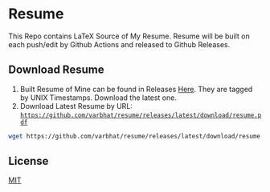 # Resume
This Repo contains LaTeX Source of My Resume. Resume will be built on each push/edit by Github Actions and released to Github Releases. 

## Download Resume
1. Built Resume of Mine can be found in Releases [Here](https://github.com/varbhat/resume/releases). They are tagged by UNIX Timestamps. Download the latest one.
2. Download Latest Resume by URL: [`https://github.com/varbhat/resume/releases/latest/download/resume.pdf`](https://github.com/varbhat/resume/releases/latest/download/resume.pdf)
```bash
wget https://github.com/varbhat/resume/releases/latest/download/resume.pdf
```

## License
[MIT](LICENSE)
